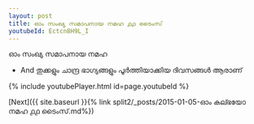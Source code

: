 ```yaml
---
layout: post
title: ഓം സംഖ്യ സമാപനായ നമഹ ൧൧ ടൈംസ്
youtubeId: Ectcn8H9L_I
---
```

 
 
 ഓം സംഖ്യ സമാപനായ നമഹ 
 
 -  And തുക്കളും ചാന്ദ്ര ഭാഗ്യങ്ങളും പൂർത്തിയാക്കിയ ദിവസങ്ങൾ ആരാണ് 
 
  
 
  
 
 
 
 
 
 


{% include youtubePlayer.html id=page.youtubeId %}
 
[Next]({{ site.baseurl }}{% link  split2/_posts/2015-01-05-ഓം കല്ഭയോ നമഹ ൧൧ ടൈംസ്.md%})
 
